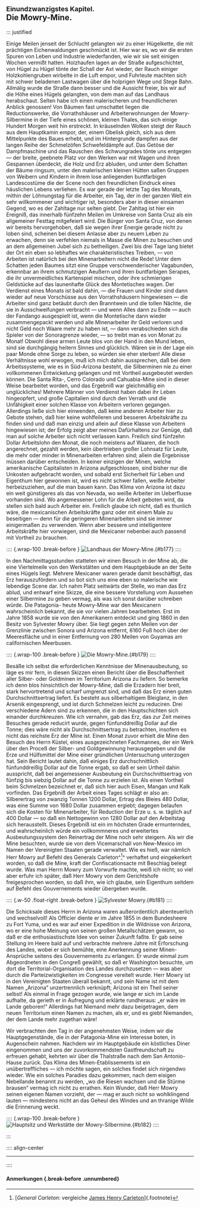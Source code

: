 ## <small>Einundzwanzigstes Kapitel.</small><br />Die Mowry-Mine.

::: justified

Einige Meilen jenseit der Schlucht gelangten wir zu einer Hügelkette, die mit
prächtigen Eichenwaldungen geschmückt ist. Hier war es, wo wir die ersten Spuren
von Leben und Industrie wiederfanden, wie wir sie seit einigen Wochen vermißt
hatten. Holzhaufen lagen an der Straße aufgeschichtet, von Hügel zu Hügel tönte
der Schall der Axt wieder, der Rauch einiger Holzkohlengruben wirbelte in die
Luft empor, und Fuhrleute machten sich mit schwer beladenen Lastwagen über die
holprigen Wege und Stege Bahn. Allmälig wurde die Straße dann besser und die
Aussicht freier, bis wir auf die Höhe eines Hügels gelangten, von dem man auf
das Landhaus herabschaut. Selten habe ich einen malerischeren und freundlicheren
Anblick genossen! Von Bäumen fast umschattet liegen die Reductionswerke, die
Vorrathshäuser und Arbeiterwohnungen der Mowry-Silbermine in der Tiefe eines
schönen, kleinen Thales, das sich einige Hundert Morgen weit hin erstreckt. In
kräuselnden Wolken steigt der Rauch aus dem Hauptkamin empor, der, einem Obelisk
gleich, sich aus dem Mittelpunkte des Baues erhebt, und im Hintergrunde dampfen
aus der langen Reihe der Schmelzöfen Schwefeldämpfe auf. Das Getöse der
Dampfmaschine und das Rauschen des Schwungrades tönte uns entgegen — der breite,
geebnete Platz vor den Werken war mit Wagen und ihren Gespannen überdeckt, die
Holz und Erz abluden, und unter dem Schatten der Bäume ringsum, unter den
malerischen kleinen Hütten saßen Gruppen von Weibern und Kindern in ihrem lose
anliegenden buntfarbigen Landescostüme die der Scene noch den freundlichen
Eindruck eines häuslichen Lebens verliehen. Es war gerade der letzte Tag des
Monats, mithin der Löhnungstag für die Arbeiter, ein Tag, der in der ganzen Welt
ein sehr willkommener und wichtiger ist, besonders aber in dieser einsamen
Gegend, wo es der Zahltage nur selten giebt. Der Zahltag ist hier ein Ereigniß,
das innerhalb fünfzehn Meilen im Umkreise von Santa Cruz als ein allgemeiner
Festtag mitgefeiert wird. Die Bürger von Santa Cruz, von denen wir bereits
hervorgehoben, daß sie wegen ihrer Energie gerade nicht zu loben sind, scheinen
bei diesem Anlasse aber zu neuem Leben zu erwachen, denn sie verfehlen niemals
in Masse die Minen zu besuchen und an dem allgemeinen Jubel sich zu betheiligen.
Zwei bis drei Tage lang bietet der Ort ein eben so lebhaftes wie
charakteristisches Treiben, — von Arbeiten ist natürlich bei den Minenarbeitern
nicht die Rede! Unter dem Schatten jeden Baumes sitzt eine Gruppe
verschwenderischer Vagabunden, erkennbar an ihrem schmutzigen Aeußern und ihren
buntfarbigen Serapes, die ihr unvermeidliches Kartenspiel mischen, oder ihre
schmierigen Geldstücke auf das launenhafte Glück des Montetisches wagen. Der
Verdienst eines Monats ist bald dahin, — die Frauen und Kinder sind dann wieder
auf neue Vorschüsse aus den Vorrathshäusern hingewiesen — die Arbeiter sind ganz
betäubt durch den Branntwein und die tollen Nächte, die sie in Ausschweifungen
verbracht — und wenn Alles dann zu Ende — auch der Fandango ausgespielt ist,
wenn die Montetische dann wieder zusammengepackt werden und alle Minenarbeiter
ihr Geld verloren und nicht Geld noch Waare mehr zu haben ist, — dann
verabschieden sich die Spieler von der Sonoragrenze wieder, — so treibt man es
von Monat zu Monat! Obwohl diese armen Leute blos von der Hand in den Mund
leben, sind sie durchgängig heitern Sinnes und glücklich. Wären sie in der Lage
ein paar Monde ohne Sorge zu leben, so würden sie eher sterben! Alle diese
Verhältnisse wohl erwogen, muß ich mich dahin aussprechen, daß bei dem
Arbeitssysteme, wie es in Süd-Arizona besteht, die Silberminen nie zu einer
vollkommenen Entwickelung gelangen und mit Vortheil ausgebeutet werden können.
Die Santa Rita-, Cerro Colorado und Cahuabia-Mine sind in dieser Weise
bearbeitet worden, und das Ergebniß war gleichmäßig ein unglückliches! Mehrere
Männer von Verdienst haben dabei ihr Leben hingeopfert, und große Capitalien
sind durch den Verrath und die Unfähigkeit einer solchen Klasse von Arbeitern
verloren gegangen. Allerdings ließe sich hier einwenden, daß keine anderen
Arbeiter hier zu Gebote stehen, daß hier keine wohlfeileren und besseren
Arbeitskräfte zu finden sind und daß man einzig und allein auf diese Klasse von
Arbeitern hingewiesen ist; der Erfolg zeigt aber meines Dafürhaltens zur Genüge,
daß man auf solche Arbeiter sich nicht verlassen kann. Freilich sind fünfzehn
Dollar Arbeitslohn den Monat, die noch meistens auf Waaren, die hoch
angerechnet, gezahlt werden, kein übertrieben großer Lohnsatz für Leute, die
mehr oder minder in Minenarbeiten erfahren sind; allein die Ergebnisse müssen
darüber entscheiden. In keiner einzigen der Minen, welche amerikanische
Capitalisten in Arizona aufgeschlossen, sind bisher nur die Unkosten aufgebracht
worden, und sobald erst Sicherheit für Leben und Eigenthum hier gewonnen ist,
wird es nicht schwer fallen, weiße Arbeiter herbeizuziehen, auf die man bauen
kann. Das Klima von Arizona ist dazu ein weit günstigeres als das von Nevada, wo
weiße Arbeiter im Ueberflusse vorhanden sind. Wo angemessener Lohn für die
Arbeit geboten wird, da stellen sich bald auch Arbeiter ein. Freilich glaube ich
nicht, daß es thunlich wäre, die mexicanischen Arbeitskräfte ganz oder mit einem
Male zu beseitigen — denn für die geringeren Minenarbeiten sind sie immer
einigermaßen zu verwenden. Wenn aber bessere und intelligentere Arbeitskräfte
hier vorwiegen, sind die Mexicaner nebenbei auch passend mit Vortheil zu
brauchen.

:::: {.wrap-100  .break-before }
![Landhaus der Mowry-Mine.](Abenteuer_im_Apachenlande_0177.jpg "Landhaus der Mowry-Mine."){#b177}
::::

In den Nachmittagsstunden statteten wir einen Besuch in der Mine ab, die eine
Viertelmeile von den Werkstätten und dem Hauptgebäude an der Seite eines Hügels
liegt. Mehrere Mexicaner waren gerade damit beschäftigt, das Erz herauszufördern
und so bot sich uns eine eben so malerische wie lebendige Scene dar. Ich nahm
Platz seitwärts der Stelle, wo man das Erz ablud, und entwarf eine Skizze, die
eine bessere Vorstellung vom Aussehen einer Silbermine zu geben vermag, als was
ich sonst darüber schreiben würde. Die Patagonia- heute Mowry-Mine
war den Mexicanern wahrscheinlich bekannt, die sie vor vielen Jahren
bearbeiteten. Erst im Jahre 1858 wurde sie von den Amerikanern entdeckt und ging
1860 in den Besitz von Sylvester Mowry über. Sie liegt gegen zehn Meilen von der
Grenzlinie zwischen Sonora und Arizona entfernt, 6160 Fuß hoch über der
Meeresfläche und in einer Entfernung von 280 Meilen von Guyamas am
californischen Meerbusen.

:::: {.wrap-100  .break-before }
![Die Mowry-Mine.](Abenteuer_im_Apachenlande_0179.jpg "Die Mowry-Mine."){#b179}
::::

Besäße ich selbst die erforderlichen Kenntnisse der Minenausbeutung, so läge es
mir fern, in diesen Skizzen einen Bericht über die Beschaffenheit aller Silber-
oder Goldminen im Territorium Arizona zu liefern. So bemerke ich denn blos
hinsichtlich der Mowry-Mine, daß die Erzadern hier breit, stark hervortretend
und scharf umgrenzt sind, und daß das Erz einen guten Durchschnittsertrag
liefert. Es besteht aus silberhaltigem Bleiglanz, in den Arsenik eingesprengt,
und ist durch Schmelzen leicht zu reduciren. Drei verschiedene Adern sind zu
erkennen, die in den Hauptschichten sich einander durchkreuzen. Wie ich vernahm,
gab das Erz, das zur Zeit meines Besuches gerade reducirt wurde, gegen
fünfunddreißig Dollar auf die Tonne; dies wäre nicht als Durchschnittsertrag zu
betrachten, insofern es nicht das reichste Erz der Mine ist. Einen Monat zuvor
erhielt die Mine den Besuch des Herrn Küstel, eines ausgezeichneten Fachmannes,
der ein Werk über den Proceß der Silber- und Goldgewinnung herausgegeben und die
Erze und Hülfsmittel der Mine einer gründlichen Untersuchung unterzogen hat.
Sein Bericht lautet dahin, daß einiges Erz durchschnittlich fünfunddreißig
Dollar auf die Tonne ergab, so daß er sein Urtheil dahin ausspricht, daß bei
angemessener Ausbeutung ein Durchschnittsertrag von fünfzig bis siebzig Dollar
auf die Tonne zu erzielen ist. Als einen Vortheil beim Schmelzen bezeichnet er,
daß sich hier auch Eisen, Mangan und Kalk vorfinden. Das Ergebniß der Arbeit
eines Tages schlägt er also an: Silberertrag von zwanzig Tonnen 1200 Dollar,
Ertrag des Bleies 480 Dollar, was eine Summe von 1680 Dollar zusammen ergiebt;
dagegen belaufen sich die Kosten für Minenarbeiter, für Reduction der Erze u. s. w.
täglich auf 400 Dollar — so daß ein Nettogewinn von 1280 Dollar auf den
Arbeitstag sich herausstellt. Dieses Ergebniß ist ein im höchsten Grade
ermunterndes, und wahrscheinlich würde ein vollkommneres und erweitertes
Ausbeutungssystem den Reinertrag der Mine noch sehr steigern. Als wir die Mine
besuchten, wurde sie von dem Vicemarschall von New-Mexico im Namen der
Vereinigten Staaten gerade verwaltet. Wie es hieß, war nämlich Herr Mowry auf
Befehl des Generals Carleton^[^2100]^ verhaftet und eingekerkert worden, so daß die Mine,
kraft der Confiscationsacte mit Beschlag belegt wurde. Was man Herrn Mowry zum
Vorwurfe machte, weiß ich nicht; so viel aber erfuhr ich später, daß Herr Mowry
von dem Gerichtshofe freigesprochen worden, so daß ihm, wie ich glaube, sein
Eigenthum seitdem auf Befehl des Gouvernements wieder übergeben wurde.

:::: {.w-50 .float-right .break-before }
![Sylvester Mowry.](Abenteuer_im_Apachenlande_0181.jpg "Sylvester Mowry."){#b181}
::::

Die Schicksale dieses Herrn in Arizona waren außerordentlich abenteuerlich und
wechselvoll! Als Officier diente er im Jahre 1855 in dem Bundesheere zu Fort
Yuma, und es war auf einer Expedition in die Wildnisse von Arizona, wo er eine
hohe Meinung von seinen großen Metallschätzen gewann, so daß er die
enthusiastischste Idee von seiner Zukunft faßte. Er gab seine Stellung im Heere
bald auf und verbrachte mehrere Jahre mit Erforschung des Landes, wobei er sich
bemühte, eine Anerkennung seiner Minen-Ansprüche seitens des Gouvernements zu
erlangen. Er wurde einmal zum Abgeordneten in den Congreß gewählt, so daß er
Washington besuchte, um dort die Territorial-Organisation des Landes
durchzusetzen — was aber durch die Parteizwistigkeiten im Congresse vereitelt
wurde. Herr Mowry ist in den Vereinigten Staaten überall bekannt, und sein Name
ist mit dem Namen „Arizona“ unzertrennlich verknüpft; Arizona ist ein Theil
seiner selbst! Als einmal in Frage gezogen wurde, wie lange er sich im Lande
aufhalte, da gerieth er in Aufregung und erklärte rundheraus: „er wäre im Lande
geboren!“ Allerdings hat Niemand mehr dazu beigetragen, dem neuen Territorium
einen Namen zu machen, als er, und es giebt Niemanden, der dem Lande mehr
zugethan wäre!

Wir verbrachten den Tag in der angenehmsten Weise, indem wir die
Hauptgegenstände, die in der Patagonia-Mine ein Interesse boten, in Augenschein
nahmen. Nachdem wir im Hauptgebäude ein köstliches Diner eingenommen und uns der
zuvorkommendsten Gastfreundschaft zu erfreuen gehabt, kehrten wir über die
Thalstraße nach dem San Antonio-Hause zurück. Das Klima des Minen-Etablissements
ist ein unübertreffliches — ich möchte sagen, ein solches findet sich nirgendwo
wieder. Wie ein solches Paradies dazu gekommen, nach dem eisigen Nebellande
benannt zu werden, „wo die Riesen wachsen und die Stürme brausen“ vermag ich
nicht zu errathen. Kein Wunder, daß Herr Mowry seinen eigenen Namen vorzieht,
der — mag er auch nicht so wohlklingend lauten — mindestens nicht an das Geheul
des Windes und an thranige Wilde die Erinnerung weckt.

:::: {.wrap-100  .break-before }
![Hauptsitz und Werkstätte der Mowry-Silbermine.](Abenteuer_im_Apachenlande_0182.jpg "Hauptsitz und Werkstätte der Mowry-Silbermine."){#b182}
::::

:::

:::: align-center
****
::::

#### **Anmerkungen** {.break-before .unnumbered}

[^2100]: [*General Carleton*: vergleiche [James Henry Carleton](https://en.wikipedia.org/wiki/James_Henry_Carleton)]{.footnote}
